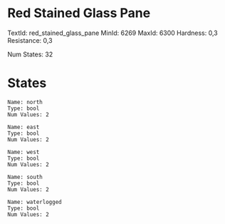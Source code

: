 # Red Stained Glass Pane
TextId: red_stained_glass_pane
MinId: 6269
MaxId: 6300
Hardness: 0,3
Resistance: 0,3

Num States: 32
# States
```
Name: north
Type: bool
Num Values: 2

Name: east
Type: bool
Num Values: 2

Name: west
Type: bool
Num Values: 2

Name: south
Type: bool
Num Values: 2

Name: waterlogged
Type: bool
Num Values: 2
```